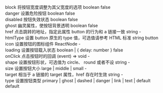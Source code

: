 block	将按钮宽度调整为其父宽度的选项	boolean	false	
danger	设置危险按钮	boolean	false	
disabled	按钮失效状态	boolean	false	
ghost	幽灵属性，使按钮背景透明	boolean	false	
href	点击跳转的地址，指定此属性 button 的行为和 a 链接一致	string	-	
htmlType	设置 button 原生的 type 值，可选值请参考 HTML 标准	string	button	
icon	设置按钮的图标组件	ReactNode	-	
loading	设置按钮载入状态	boolean | { delay: number }	false	
onClick	点击按钮时的回调	(event) => void	-	
shape	设置按钮形状，可选值为 circle、 round 或者不设	string	-	
size	设置按钮大小	large | middle | small	-	
target	相当于 a 链接的 target 属性，href 存在时生效	string	-	
type	设置按钮类型	primary | ghost | dashed | danger | link | text | default	default